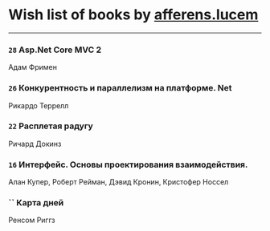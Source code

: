 # Wish list of books by [afferens.lucem](http://vk.com/id196071655)
---

### `28` Asp.Net Core MVC 2
Адам Фримен

### `26` Конкурентность и параллелизм на платформе. Net
Рикардо Террелл

### `22` Расплетая радугу
Ричард Докинз

### `16` Интерфейс. Основы проектирования взаимодействия.
Алан Купер, Роберт Рейман, Дэвид Кронин, Кристофер Носсел

### `` Карта дней
Ренсом Риггз

